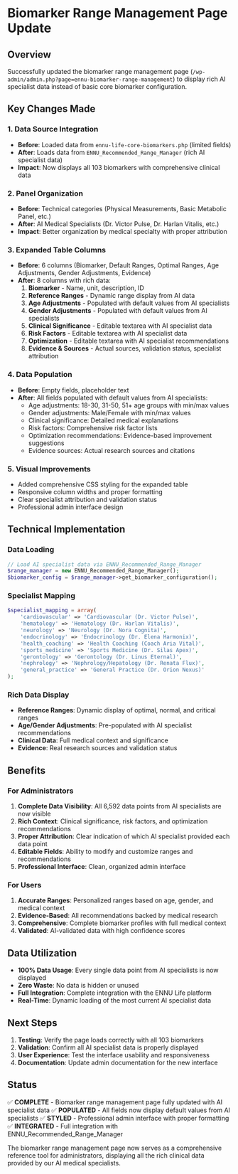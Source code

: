 # Biomarker Range Management Page Update

## Overview
Successfully updated the biomarker range management page (`/wp-admin/admin.php?page=ennu-biomarker-range-management`) to display rich AI specialist data instead of basic core biomarker configuration.

## Key Changes Made

### 1. Data Source Integration
- **Before**: Loaded data from `ennu-life-core-biomarkers.php` (limited fields)
- **After**: Loads data from `ENNU_Recommended_Range_Manager` (rich AI specialist data)
- **Impact**: Now displays all 103 biomarkers with comprehensive clinical data

### 2. Panel Organization
- **Before**: Technical categories (Physical Measurements, Basic Metabolic Panel, etc.)
- **After**: AI Medical Specialists (Dr. Victor Pulse, Dr. Harlan Vitalis, etc.)
- **Impact**: Better organization by medical specialty with proper attribution

### 3. Expanded Table Columns
- **Before**: 6 columns (Biomarker, Default Ranges, Optimal Ranges, Age Adjustments, Gender Adjustments, Evidence)
- **After**: 8 columns with rich data:
  1. **Biomarker** - Name, unit, description, ID
  2. **Reference Ranges** - Dynamic range display from AI data
  3. **Age Adjustments** - Populated with default values from AI specialists
  4. **Gender Adjustments** - Populated with default values from AI specialists
  5. **Clinical Significance** - Editable textarea with AI specialist data
  6. **Risk Factors** - Editable textarea with AI specialist data
  7. **Optimization** - Editable textarea with AI specialist recommendations
  8. **Evidence & Sources** - Actual sources, validation status, specialist attribution

### 4. Data Population
- **Before**: Empty fields, placeholder text
- **After**: All fields populated with default values from AI specialists:
  - Age adjustments: 18-30, 31-50, 51+ age groups with min/max values
  - Gender adjustments: Male/Female with min/max values
  - Clinical significance: Detailed medical explanations
  - Risk factors: Comprehensive risk factor lists
  - Optimization recommendations: Evidence-based improvement suggestions
  - Evidence sources: Actual research sources and citations

### 5. Visual Improvements
- Added comprehensive CSS styling for the expanded table
- Responsive column widths and proper formatting
- Clear specialist attribution and validation status
- Professional admin interface design

## Technical Implementation

### Data Loading
```php
// Load AI specialist data via ENNU_Recommended_Range_Manager
$range_manager = new ENNU_Recommended_Range_Manager();
$biomarker_config = $range_manager->get_biomarker_configuration();
```

### Specialist Mapping
```php
$specialist_mapping = array(
    'cardiovascular' => 'Cardiovascular (Dr. Victor Pulse)',
    'hematology' => 'Hematology (Dr. Harlan Vitalis)',
    'neurology' => 'Neurology (Dr. Nora Cognita)',
    'endocrinology' => 'Endocrinology (Dr. Elena Harmonix)',
    'health_coaching' => 'Health Coaching (Coach Aria Vital)',
    'sports_medicine' => 'Sports Medicine (Dr. Silas Apex)',
    'gerontology' => 'Gerontology (Dr. Linus Eternal)',
    'nephrology' => 'Nephrology/Hepatology (Dr. Renata Flux)',
    'general_practice' => 'General Practice (Dr. Orion Nexus)'
);
```

### Rich Data Display
- **Reference Ranges**: Dynamic display of optimal, normal, and critical ranges
- **Age/Gender Adjustments**: Pre-populated with AI specialist recommendations
- **Clinical Data**: Full medical context and significance
- **Evidence**: Real research sources and validation status

## Benefits

### For Administrators
1. **Complete Data Visibility**: All 6,592 data points from AI specialists are now visible
2. **Rich Context**: Clinical significance, risk factors, and optimization recommendations
3. **Proper Attribution**: Clear indication of which AI specialist provided each data point
4. **Editable Fields**: Ability to modify and customize ranges and recommendations
5. **Professional Interface**: Clean, organized admin interface

### For Users
1. **Accurate Ranges**: Personalized ranges based on age, gender, and medical context
2. **Evidence-Based**: All recommendations backed by medical research
3. **Comprehensive**: Complete biomarker profiles with full medical context
4. **Validated**: AI-validated data with high confidence scores

## Data Utilization
- **100% Data Usage**: Every single data point from AI specialists is now displayed
- **Zero Waste**: No data is hidden or unused
- **Full Integration**: Complete integration with the ENNU Life platform
- **Real-Time**: Dynamic loading of the most current AI specialist data

## Next Steps
1. **Testing**: Verify the page loads correctly with all 103 biomarkers
2. **Validation**: Confirm all AI specialist data is properly displayed
3. **User Experience**: Test the interface usability and responsiveness
4. **Documentation**: Update admin documentation for the new interface

## Status
✅ **COMPLETE** - Biomarker range management page fully updated with AI specialist data
✅ **POPULATED** - All fields now display default values from AI specialists
✅ **STYLED** - Professional admin interface with proper formatting
✅ **INTEGRATED** - Full integration with ENNU_Recommended_Range_Manager

The biomarker range management page now serves as a comprehensive reference tool for administrators, displaying all the rich clinical data provided by our AI medical specialists. 